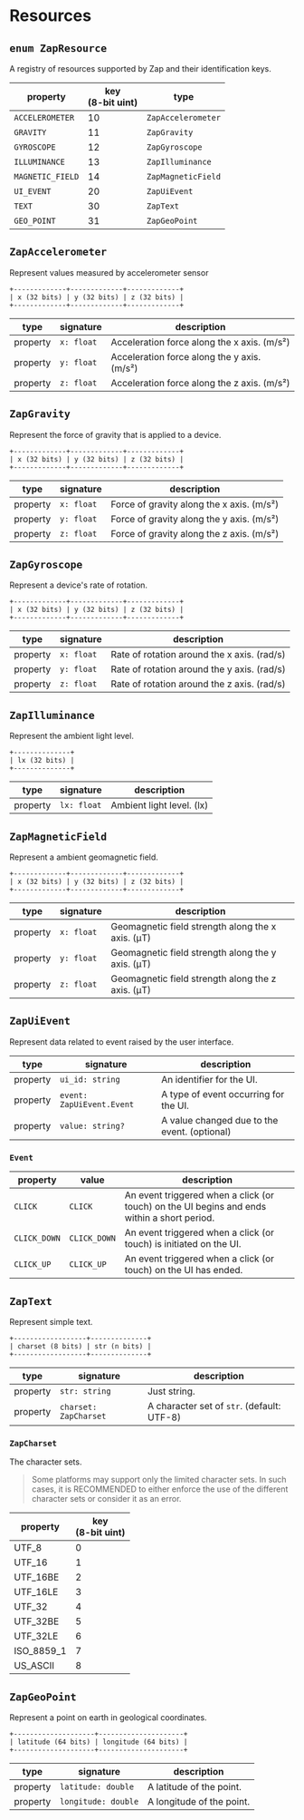 # Resources

## `enum ZapResource`

A registry of resources supported by Zap and their identification keys.

| property | key<br>(8-bit uint) | type |
|------|-----------|-------------|
| `ACCELEROMETER` | 10 | `ZapAccelerometer` |
| `GRAVITY` | 11 | `ZapGravity` |
| `GYROSCOPE` | 12 | `ZapGyroscope` |
| `ILLUMINANCE` | 13 | `ZapIlluminance` |
| `MAGNETIC_FIELD` | 14 | `ZapMagneticField` |
| `UI_EVENT` | 20 | `ZapUiEvent` |
| `TEXT` | 30 | `ZapText` |
| `GEO_POINT` | 31 | `ZapGeoPoint` |

## `ZapAccelerometer`

Represent values measured by accelerometer sensor

```text
+-------------+-------------+-------------+
| x (32 bits) | y (32 bits) | z (32 bits) |
+-------------+-------------+-------------+
```

| type | signature | description |
|------|-----------|-------------|
| property | `x: float` | Acceleration force along the x axis. (m/s²) |
| property | `y: float` | Acceleration force along the y axis. (m/s²) |
| property | `z: float` | Acceleration force along the z axis. (m/s²) |

## `ZapGravity`

Represent the force of gravity that is applied to a device.

```text
+-------------+-------------+-------------+
| x (32 bits) | y (32 bits) | z (32 bits) |
+-------------+-------------+-------------+
```

| type | signature | description |
|------|-----------|-------------|
| property | `x: float` | Force of gravity along the x axis. (m/s²) |
| property | `y: float` | Force of gravity along the y axis. (m/s²) |
| property | `z: float` | Force of gravity along the z axis. (m/s²) |

## `ZapGyroscope`

Represent a device's rate of rotation.

```text
+-------------+-------------+-------------+
| x (32 bits) | y (32 bits) | z (32 bits) |
+-------------+-------------+-------------+
```

| type | signature | description |
|------|-----------|-------------|
| property | `x: float` | Rate of rotation around the x axis. (rad/s) |
| property | `y: float` | Rate of rotation around the y axis. (rad/s) |
| property | `z: float` | Rate of rotation around the z axis. (rad/s) |

## `ZapIlluminance`

Represent the ambient light level.

```text
+--------------+
| lx (32 bits) |
+--------------+
```

| type | signature | description |
|------|-----------|-------------|
| property | `lx: float` | Ambient light level. (lx) |

## `ZapMagneticField`

Represent a ambient geomagnetic field.

```text
+-------------+-------------+-------------+
| x (32 bits) | y (32 bits) | z (32 bits) |
+-------------+-------------+-------------+
```

| type | signature | description |
|------|-----------|-------------|
| property | `x: float` | Geomagnetic field strength along the x axis. (μT) |
| property | `y: float` | Geomagnetic field strength along the y axis. (μT) |
| property | `z: float` | Geomagnetic field strength along the z axis. (μT) |

## `ZapUiEvent`

Represent data related to event raised by the user interface.

| type | signature | description |
|------|-----------|-------------|
| property | `ui_id: string` | An identifier for the UI. |
| property | `event: ZapUiEvent.Event` | A type of event occurring for the UI. |
| property | `value: string?` | A value changed due to the event. (optional) |

### `Event`

| property | value | description |
|------|-----------|-------------|
| `CLICK` | `CLICK` | An event triggered when a click (or touch) on the UI begins and ends within a short period. |
| `CLICK_DOWN` | `CLICK_DOWN` | An event triggered when a click (or touch) is initiated on the UI. |
| `CLICK_UP` | `CLICK_UP` | An event triggered when a click (or touch) on the UI has ended. |

## `ZapText`

Represent simple text.

```text
+------------------+--------------+
| charset (8 bits) | str (n bits) |
+------------------+--------------+
```

| type | signature | description |
|------|-----------|-------------|
| property | `str: string` | Just string. |
| property | `charset: ZapCharset` | A character set of `str`. (default: UTF-8) |

### `ZapCharset`

The character sets.

> Some platforms may support only the limited character sets. In such cases, it is RECOMMENDED to either enforce the use of the different character sets or consider it as an error.

| property | key<br>(8-bit uint) |
|----------|---------------------|
| UTF_8 | 0 |
| UTF_16 | 1 |
| UTF_16BE | 2 |
| UTF_16LE | 3 |
| UTF_32 | 4 |
| UTF_32BE | 5 |
| UTF_32LE | 6 |
| ISO_8859_1 | 7 |
| US_ASCII | 8 |

## `ZapGeoPoint`

Represent a point on earth in geological coordinates.

```text
+--------------------+---------------------+
| latitude (64 bits) | longitude (64 bits) |
+--------------------+---------------------+
```

| type | signature | description |
|------|-----------|-------------|
| property | `latitude: double` | A latitude of the point. |
| property | `longitude: double` | A longitude of the point. |
